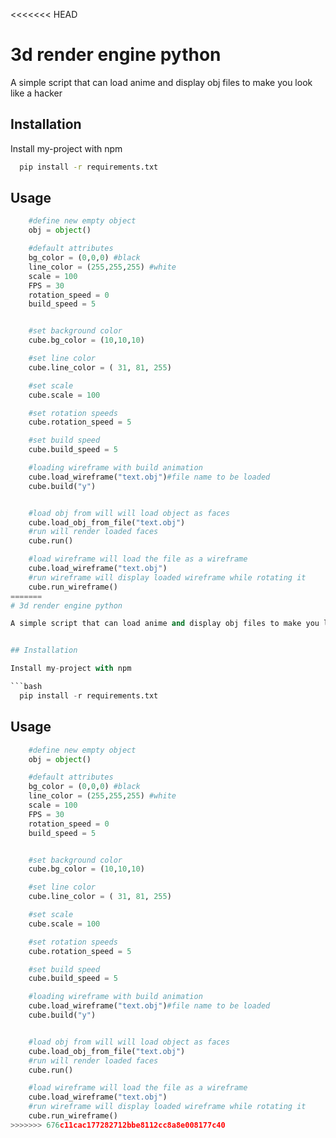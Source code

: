 <<<<<<< HEAD
# 3d render engine python

A simple script that can load anime and display obj files to make you look like a hacker 


## Installation

Install my-project with npm

```bash
  pip install -r requirements.txt
```
    
## Usage


```python
    #define new empty object
    obj = object()

    #default attributes 
    bg_color = (0,0,0) #black
    line_color = (255,255,255) #white
    scale = 100
    FPS = 30
    rotation_speed = 0
    build_speed = 5


    #set background color 
    cube.bg_color = (10,10,10)

    #set line color
    cube.line_color = (	31, 81, 255)

    #set scale
    cube.scale = 100

    #set rotation speeds
    cube.rotation_speed = 5

    #set build speed
    cube.build_speed = 5

    #loading wireframe with build animation 
    cube.load_wireframe("text.obj")#file name to be loaded 
    cube.build("y")


    #load obj from will will load object as faces 
    cube.load_obj_from_file("text.obj")
    #run will render loaded faces
    cube.run()

    #load wireframe will load the file as a wireframe
    cube.load_wireframe("text.obj")
    #run wireframe will display loaded wireframe while rotating it 
    cube.run_wireframe()
=======
# 3d render engine python

A simple script that can load anime and display obj files to make you look like a hacker 


## Installation

Install my-project with npm

```bash
  pip install -r requirements.txt
```
    
## Usage


```python
    #define new empty object
    obj = object()

    #default attributes 
    bg_color = (0,0,0) #black
    line_color = (255,255,255) #white
    scale = 100
    FPS = 30
    rotation_speed = 0
    build_speed = 5


    #set background color 
    cube.bg_color = (10,10,10)

    #set line color
    cube.line_color = (	31, 81, 255)

    #set scale
    cube.scale = 100

    #set rotation speeds
    cube.rotation_speed = 5

    #set build speed
    cube.build_speed = 5

    #loading wireframe with build animation 
    cube.load_wireframe("text.obj")#file name to be loaded 
    cube.build("y")


    #load obj from will will load object as faces 
    cube.load_obj_from_file("text.obj")
    #run will render loaded faces
    cube.run()

    #load wireframe will load the file as a wireframe
    cube.load_wireframe("text.obj")
    #run wireframe will display loaded wireframe while rotating it 
    cube.run_wireframe()
>>>>>>> 676c11cac177282712bbe8112cc8a8e008177c40
```